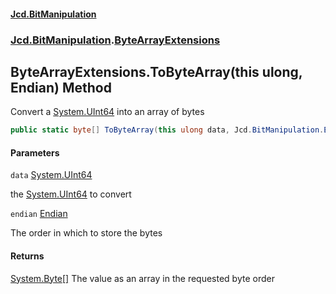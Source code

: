 #### [Jcd.BitManipulation](index.md 'index')
### [Jcd.BitManipulation](Jcd.BitManipulation.md 'Jcd.BitManipulation').[ByteArrayExtensions](Jcd.BitManipulation.ByteArrayExtensions.md 'Jcd.BitManipulation.ByteArrayExtensions')

## ByteArrayExtensions.ToByteArray(this ulong, Endian) Method

Convert a [System.UInt64](https://docs.microsoft.com/en-us/dotnet/api/System.UInt64 'System.UInt64') into an array of
bytes

```csharp
public static byte[] ToByteArray(this ulong data, Jcd.BitManipulation.Endian endian=Jcd.BitManipulation.Endian.Little);
```
#### Parameters

<a name='Jcd.BitManipulation.ByteArrayExtensions.ToByteArray(thisulong,Jcd.BitManipulation.Endian).data'></a>

`data` [System.UInt64](https://docs.microsoft.com/en-us/dotnet/api/System.UInt64 'System.UInt64')

the [System.UInt64](https://docs.microsoft.com/en-us/dotnet/api/System.UInt64 'System.UInt64') to convert

<a name='Jcd.BitManipulation.ByteArrayExtensions.ToByteArray(thisulong,Jcd.BitManipulation.Endian).endian'></a>

`endian` [Endian](Jcd.BitManipulation.Endian.md 'Jcd.BitManipulation.Endian')

The order in which to store the bytes

#### Returns

[System.Byte](https://docs.microsoft.com/en-us/dotnet/api/System.Byte 'System.Byte')[[]](https://docs.microsoft.com/en-us/dotnet/api/System.Array 'System.Array')
The value as an array in the requested byte order